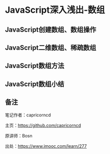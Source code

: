 # JavaScript深入浅出-数组

## JavaScript创建数组、数组操作

## JavaScript二维数组、稀疏数组

## JavaScript数组方法

## JavaScript数组小结

## 备注

笔记作者：capricorncd

主页：https://github.com/capricorncd

原讲师：Bosn

出处：https://www.imooc.com/learn/277

